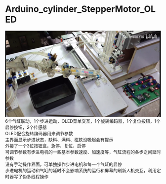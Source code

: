 # Arduino_cylinder_StepperMotor_OLED
![](https://github.com/jie326513988/Arduino_cylinder_StepperMotor_OLED/blob/master/QQ%E6%88%AA%E5%9B%BE20200904155513.png)
6个气缸联动，1个步进运动，OLED菜单交互，1个旋转编码器，1个复位按钮，1个启停按钮，2个传感器<br>
OLED配合旋转编码器用来调节参数<br>
主界面显示步进状态，缺料、满料、磁铁没吸起会有提示<br>
外接了一个3位按钮盒，急停、复位、启停<br>
可调节参数有步进电机的一些基本参数速度、加速度等，气缸流程的各步之间延时参数<br>
设有手动操作界面，可单独操作步进电机和每一个气缸的启停<br>
步进电机的运动和气缸的延时不会影响系统的运行和屏幕的刷新人机交互，利用定时器写了伪多线程操作<br>
